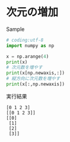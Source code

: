 # 次元の増加

Sample

```python
# coding:utf-8
import numpy as np

x = np.arange(4)
print(x)
# 次元数を増やす
print(x[np.newaxis,:])
# 縦方向に次元数を増やす
print(x[:,np.newaxis])
```

実行結果

```
[0 1 2 3]
[[0 1 2 3]]
[[0]
 [1]
 [2]
 [3]]
```
